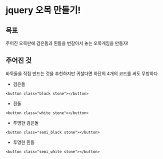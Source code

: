 # jquery 오목 만들기!

## 목표
주어진 오목판에 검은돌과 흰돌을 번갈아서 놓는 오목게임을 만들자!

## 주어진 것
바둑돌을 직접 만드는 것을 추천하지만 귀찮다면 하단의 4개의 코드를 써도
무방하다
* 검은돌
```
<button class="black stone"></button>
```
* 흰돌
```
<button class="white stone"></button>
```
* 투명한 검은돌
```
<button class="semi_black stone"></button>
```
* 투명한 흰돌
```
<button class="semi_white stone"></button>
```
